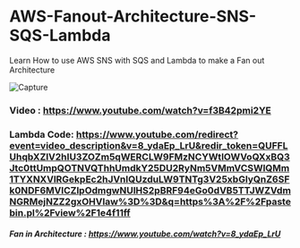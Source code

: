 # AWS-Fanout-Architecture-SNS-SQS-Lambda
Learn How to use AWS SNS with SQS  and Lambda to make a Fan out Architecture 

![Capture](https://user-images.githubusercontent.com/39345855/92324329-bed41580-f00e-11ea-9e6d-a3154043c44f.JPG)

### Video : https://www.youtube.com/watch?v=f3B42pmi2YE


### Lambda Code: https://www.youtube.com/redirect?event=video_description&v=8_ydaEp_LrU&redir_token=QUFFLUhqbXZIV2hIU3ZOZm5qWERCLW9FMzNCYWtlOWVoQXxBQ3Jtc0ttUmpQOTNVQThhUmdkY25DU2RyNm5VMmVCSWlQMm1TYXNXVlRGekpEc2hJVnlQUzduLW9TNTg3V25xbGlyQnZ6SFk0NDF6MVlCZlpOdmgwNUlHS2pBRF94eGo0dVB5TTJWZVdmNGRMejNZZ2gxOHVIaw%3D%3D&q=https%3A%2F%2Fpastebin.pl%2Fview%2F1e4f11ff


##### Fan in Architecture : https://www.youtube.com/watch?v=8_ydaEp_LrU

